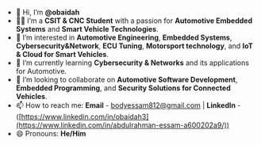 - 👋 Hi, I’m **@obaidah**  
- 👨‍💻 I’m a **CSIT & CNC Student** with a passion for **Automotive Embedded Systems** and **Smart Vehicle Technologies**.  
- 🚗 I’m interested in **Automotive Engineering**, **Embedded Systems**, **Cybersecurity&Network**, **ECU Tuning**, **Motorsport technology**, and **IoT & Cloud for Smart Vehicles**.  
- 🌱 I’m currently learning **Cybersecurity & Networks** and its applications for Automotive.
- 🤝 I’m looking to collaborate on **Automotive Software Development**, **Embedded Programming**, and **Security Solutions for Connected Vehicles**.  
- 📫 How to reach me: **Email** - bodyessam812@gmail.com | **LinkedIn** - ([https://www.linkedin.com/in/obaidah3](https://www.linkedin.com/in/abdulrahman-essam-a600202a9/))  
- 😄 Pronouns: **He/Him**  

